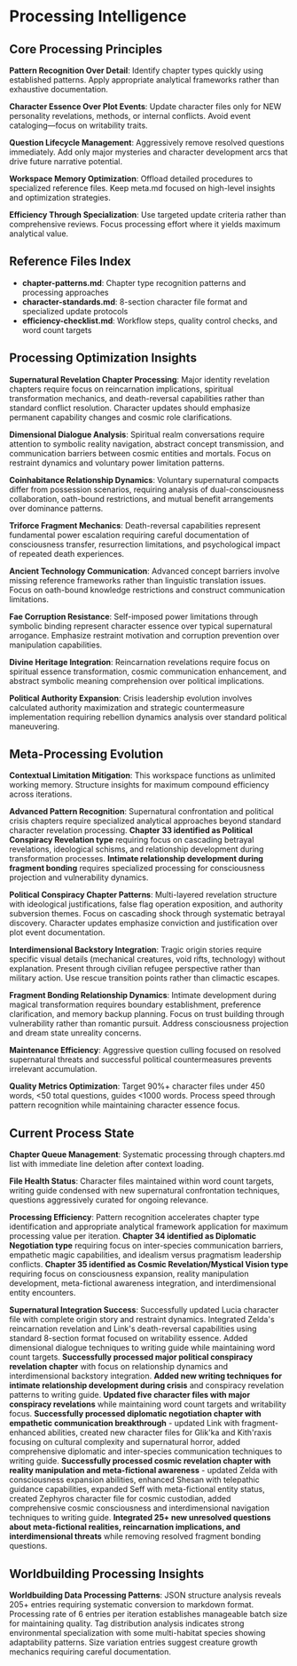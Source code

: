 # Processing Intelligence

## Core Processing Principles

**Pattern Recognition Over Detail**: Identify chapter types quickly using established patterns. Apply appropriate analytical frameworks rather than exhaustive documentation.

**Character Essence Over Plot Events**: Update character files only for NEW personality revelations, methods, or internal conflicts. Avoid event cataloging—focus on writability traits.

**Question Lifecycle Management**: Aggressively remove resolved questions immediately. Add only major mysteries and character development arcs that drive future narrative potential.

**Workspace Memory Optimization**: Offload detailed procedures to specialized reference files. Keep meta.md focused on high-level insights and optimization strategies.

**Efficiency Through Specialization**: Use targeted update criteria rather than comprehensive reviews. Focus processing effort where it yields maximum analytical value.

## Reference Files Index
- **chapter-patterns.md**: Chapter type recognition patterns and processing approaches
- **character-standards.md**: 8-section character file format and specialized update protocols  
- **efficiency-checklist.md**: Workflow steps, quality control checks, and word count targets

## Processing Optimization Insights

**Supernatural Revelation Chapter Processing**: Major identity revelation chapters require focus on reincarnation implications, spiritual transformation mechanics, and death-reversal capabilities rather than standard conflict resolution. Character updates should emphasize permanent capability changes and cosmic role clarifications.

**Dimensional Dialogue Analysis**: Spiritual realm conversations require attention to symbolic reality navigation, abstract concept transmission, and communication barriers between cosmic entities and mortals. Focus on restraint dynamics and voluntary power limitation patterns.

**Coinhabitance Relationship Dynamics**: Voluntary supernatural compacts differ from possession scenarios, requiring analysis of dual-consciousness collaboration, oath-bound restrictions, and mutual benefit arrangements over dominance patterns.

**Triforce Fragment Mechanics**: Death-reversal capabilities represent fundamental power escalation requiring careful documentation of consciousness transfer, resurrection limitations, and psychological impact of repeated death experiences.

**Ancient Technology Communication**: Advanced concept barriers involve missing reference frameworks rather than linguistic translation issues. Focus on oath-bound knowledge restrictions and construct communication limitations.

**Fae Corruption Resistance**: Self-imposed power limitations through symbolic binding represent character essence over typical supernatural arrogance. Emphasize restraint motivation and corruption prevention over manipulation capabilities.

**Divine Heritage Integration**: Reincarnation revelations require focus on spiritual essence transformation, cosmic communication enhancement, and abstract symbolic meaning comprehension over political implications.

**Political Authority Expansion**: Crisis leadership evolution involves calculated authority maximization and strategic countermeasure implementation requiring rebellion dynamics analysis over standard political maneuvering.

## Meta-Processing Evolution

**Contextual Limitation Mitigation**: This workspace functions as unlimited working memory. Structure insights for maximum compound efficiency across iterations.

**Advanced Pattern Recognition**: Supernatural confrontation and political crisis chapters require specialized analytical approaches beyond standard character revelation processing. **Chapter 33 identified as Political Conspiracy Revelation type** requiring focus on cascading betrayal revelations, ideological schisms, and relationship development during transformation processes. **Intimate relationship development during fragment bonding** requires specialized processing for consciousness projection and vulnerability dynamics.

**Political Conspiracy Chapter Patterns**: Multi-layered revelation structure with ideological justifications, false flag operation exposition, and authority subversion themes. Focus on cascading shock through systematic betrayal discovery. Character updates emphasize conviction and justification over plot event documentation.

**Interdimensional Backstory Integration**: Tragic origin stories require specific visual details (mechanical creatures, void rifts, technology) without explanation. Present through civilian refugee perspective rather than military action. Use rescue transition points rather than climactic escapes.

**Fragment Bonding Relationship Dynamics**: Intimate development during magical transformation requires boundary establishment, preference clarification, and memory backup planning. Focus on trust building through vulnerability rather than romantic pursuit. Address consciousness projection and dream state unreality concerns.

**Maintenance Efficiency**: Aggressive question culling focused on resolved supernatural threats and successful political countermeasures prevents irrelevant accumulation.

**Quality Metrics Optimization**: Target 90%+ character files under 450 words, <50 total questions, guides <1000 words. Process speed through pattern recognition while maintaining character essence focus.

## Current Process State

**Chapter Queue Management**: Systematic processing through chapters.md list with immediate line deletion after context loading.

**File Health Status**: Character files maintained within word count targets, writing guide condensed with new supernatural confrontation techniques, questions aggressively curated for ongoing relevance.

**Processing Efficiency**: Pattern recognition accelerates chapter type identification and appropriate analytical framework application for maximum processing value per iteration. **Chapter 34 identified as Diplomatic Negotiation type** requiring focus on inter-species communication barriers, empathetic magic capabilities, and idealism versus pragmatism leadership conflicts. **Chapter 35 identified as Cosmic Revelation/Mystical Vision type** requiring focus on consciousness expansion, reality manipulation development, meta-fictional awareness integration, and interdimensional entity encounters.

**Supernatural Integration Success**: Successfully updated Lucia character file with complete origin story and restraint dynamics. Integrated Zelda's reincarnation revelation and Link's death-reversal capabilities using standard 8-section format focused on writability essence. Added dimensional dialogue techniques to writing guide while maintaining word count targets. **Successfully processed major political conspiracy revelation chapter** with focus on relationship dynamics and interdimensional backstory integration. **Added new writing techniques for intimate relationship development during crisis** and conspiracy revelation patterns to writing guide. **Updated five character files with major conspiracy revelations** while maintaining word count targets and writability focus. **Successfully processed diplomatic negotiation chapter with empathetic communication breakthrough** - updated Link with fragment-enhanced abilities, created new character files for Glik'ka and Kith'raxis focusing on cultural complexity and supernatural horror, added comprehensive diplomatic and inter-species communication techniques to writing guide. **Successfully processed cosmic revelation chapter with reality manipulation and meta-fictional awareness** - updated Zelda with consciousness expansion abilities, enhanced Shesan with telepathic guidance capabilities, expanded Seff with meta-fictional entity status, created Zephyros character file for cosmic custodian, added comprehensive cosmic consciousness and interdimensional navigation techniques to writing guide. **Integrated 25+ new unresolved questions about meta-fictional realities, reincarnation implications, and interdimensional threats** while removing resolved fragment bonding questions.

## Worldbuilding Processing Insights

**Worldbuilding Data Processing Patterns**: JSON structure analysis reveals 205+ entries requiring systematic conversion to markdown format. Processing rate of 6 entries per iteration establishes manageable batch size for maintaining quality. Tag distribution analysis indicates strong environmental specialization with some multi-habitat species showing adaptability patterns. Size variation entries suggest creature growth mechanics requiring careful documentation.
